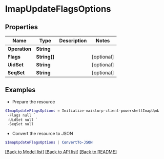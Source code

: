 # ImapUpdateFlagsOptions
## Properties

Name | Type | Description | Notes
------------ | ------------- | ------------- | -------------
**Operation** | **String** |  | 
**Flags** | **String[]** |  | [optional] 
**UidSet** | **String** |  | [optional] 
**SeqSet** | **String** |  | [optional] 

## Examples

- Prepare the resource
```powershell
$ImapUpdateFlagsOptions = Initialize-maislurp-client-powershellImapUpdateFlagsOptions  -Operation null `
 -Flags null `
 -UidSet null `
 -SeqSet null
```

- Convert the resource to JSON
```powershell
$ImapUpdateFlagsOptions | ConvertTo-JSON
```

[[Back to Model list]](../README#documentation-for-models) [[Back to API list]](../README#documentation-for-api-endpoints) [[Back to README]](../README)


